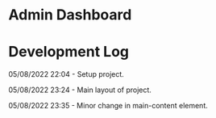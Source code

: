 # Admin Dashboard

# Development Log

05/08/2022 22:04 - Setup project.

05/08/2022 23:24 - Main layout of project.

05/08/2022 23:35 - Minor change in main-content element.